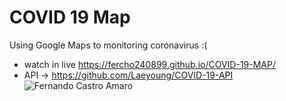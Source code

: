 # COVID 19 Map
Using Google Maps to monitoring coronavirus :(
- watch in live https://fercho240899.github.io/COVID-19-MAP/
- API -> https://github.com/Laeyoung/COVID-19-API
![Fernando Castro Amaro](https://repository-images.githubusercontent.com/524312119/524b094e-0775-439a-b842-bab2c531811c)
